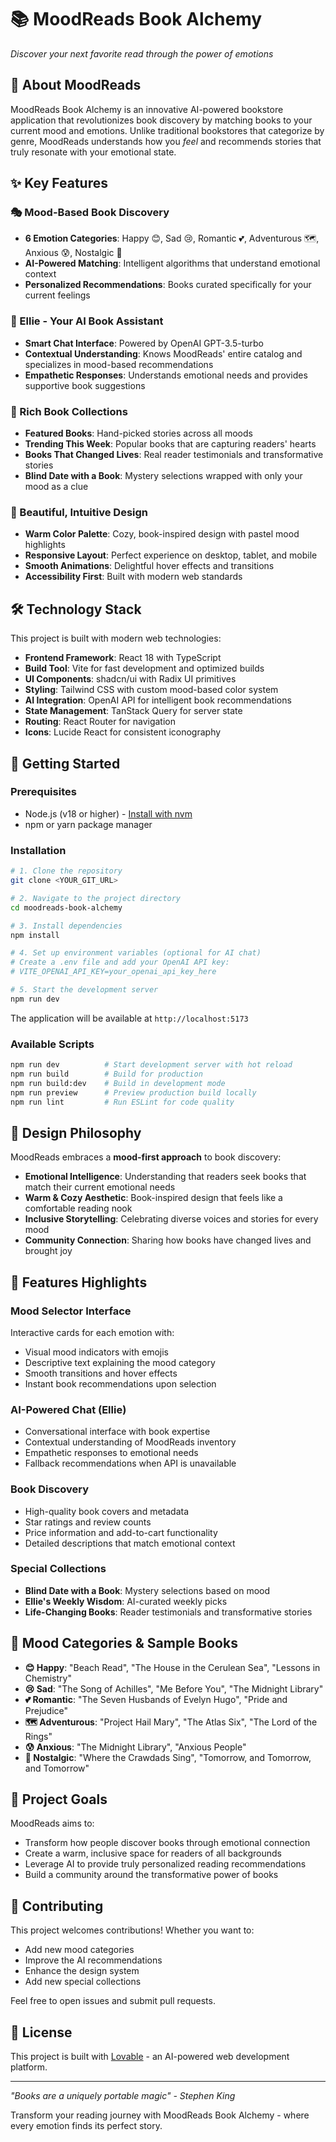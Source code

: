 # 📚 MoodReads Book Alchemy

*Discover your next favorite read through the power of emotions*

## 🎯 About MoodReads

MoodReads Book Alchemy is an innovative AI-powered bookstore application that revolutionizes book discovery by matching books to your current mood and emotions. Unlike traditional bookstores that categorize by genre, MoodReads understands how you *feel* and recommends stories that truly resonate with your emotional state.

## ✨ Key Features

### 🎭 Mood-Based Book Discovery
- **6 Emotion Categories**: Happy 😊, Sad 😢, Romantic 💕, Adventurous 🗺️, Anxious 😰, Nostalgic 🌅
- **AI-Powered Matching**: Intelligent algorithms that understand emotional context
- **Personalized Recommendations**: Books curated specifically for your current feelings

### 🤖 Ellie - Your AI Book Assistant
- **Smart Chat Interface**: Powered by OpenAI GPT-3.5-turbo
- **Contextual Understanding**: Knows MoodReads' entire catalog and specializes in mood-based recommendations
- **Empathetic Responses**: Understands emotional needs and provides supportive book suggestions

### 📖 Rich Book Collections
- **Featured Books**: Hand-picked stories across all moods
- **Trending This Week**: Popular books that are capturing readers' hearts
- **Books That Changed Lives**: Real reader testimonials and transformative stories
- **Blind Date with a Book**: Mystery selections wrapped with only your mood as a clue

### 🎨 Beautiful, Intuitive Design
- **Warm Color Palette**: Cozy, book-inspired design with pastel mood highlights
- **Responsive Layout**: Perfect experience on desktop, tablet, and mobile
- **Smooth Animations**: Delightful hover effects and transitions
- **Accessibility First**: Built with modern web standards

## 🛠️ Technology Stack

This project is built with modern web technologies:

- **Frontend Framework**: React 18 with TypeScript
- **Build Tool**: Vite for fast development and optimized builds
- **UI Components**: shadcn/ui with Radix UI primitives
- **Styling**: Tailwind CSS with custom mood-based color system
- **AI Integration**: OpenAI API for intelligent book recommendations
- **State Management**: TanStack Query for server state
- **Routing**: React Router for navigation
- **Icons**: Lucide React for consistent iconography

## 🚀 Getting Started

### Prerequisites

- Node.js (v18 or higher) - [Install with nvm](https://github.com/nvm-sh/nvm#installing-and-updating)
- npm or yarn package manager

### Installation

```bash
# 1. Clone the repository
git clone <YOUR_GIT_URL>

# 2. Navigate to the project directory
cd moodreads-book-alchemy

# 3. Install dependencies
npm install

# 4. Set up environment variables (optional for AI chat)
# Create a .env file and add your OpenAI API key:
# VITE_OPENAI_API_KEY=your_openai_api_key_here

# 5. Start the development server
npm run dev
```

The application will be available at `http://localhost:5173`

### Available Scripts

```bash
npm run dev          # Start development server with hot reload
npm run build        # Build for production
npm run build:dev    # Build in development mode
npm run preview      # Preview production build locally
npm run lint         # Run ESLint for code quality
```

## 🎨 Design Philosophy

MoodReads embraces a **mood-first approach** to book discovery:

- **Emotional Intelligence**: Understanding that readers seek books that match their current emotional needs
- **Warm & Cozy Aesthetic**: Book-inspired design that feels like a comfortable reading nook
- **Inclusive Storytelling**: Celebrating diverse voices and stories for every mood
- **Community Connection**: Sharing how books have changed lives and brought joy

## 🔮 Features Highlights

### Mood Selector Interface
Interactive cards for each emotion with:
- Visual mood indicators with emojis
- Descriptive text explaining the mood category
- Smooth transitions and hover effects
- Instant book recommendations upon selection

### AI-Powered Chat (Ellie)
- Conversational interface with book expertise
- Contextual understanding of MoodReads inventory
- Empathetic responses to emotional needs
- Fallback recommendations when API is unavailable

### Book Discovery
- High-quality book covers and metadata
- Star ratings and review counts
- Price information and add-to-cart functionality
- Detailed descriptions that match emotional context

### Special Collections
- **Blind Date with a Book**: Mystery selections based on mood
- **Ellie's Weekly Wisdom**: AI-curated weekly picks
- **Life-Changing Books**: Reader testimonials and transformative stories

## 🌟 Mood Categories & Sample Books

- **😊 Happy**: "Beach Read", "The House in the Cerulean Sea", "Lessons in Chemistry"
- **😢 Sad**: "The Song of Achilles", "Me Before You", "The Midnight Library"
- **💕 Romantic**: "The Seven Husbands of Evelyn Hugo", "Pride and Prejudice"
- **🗺️ Adventurous**: "Project Hail Mary", "The Atlas Six", "The Lord of the Rings"
- **😰 Anxious**: "The Midnight Library", "Anxious People"
- **🌅 Nostalgic**: "Where the Crawdads Sing", "Tomorrow, and Tomorrow, and Tomorrow"

## 🎯 Project Goals

MoodReads aims to:
- Transform how people discover books through emotional connection
- Create a warm, inclusive space for readers of all backgrounds
- Leverage AI to provide truly personalized reading recommendations
- Build a community around the transformative power of books

## 🤝 Contributing

This project welcomes contributions! Whether you want to:
- Add new mood categories
- Improve the AI recommendations
- Enhance the design system
- Add new special collections

Feel free to open issues and submit pull requests.

## 📄 License

This project is built with [Lovable](https://lovable.dev) - an AI-powered web development platform.

---

*"Books are a uniquely portable magic" - Stephen King*

Transform your reading journey with MoodReads Book Alchemy - where every emotion finds its perfect story.
